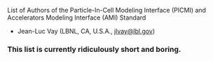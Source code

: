  List of Authors of the Particle-In-Cell Modeling Interface (PICMI) and Accelerators Modeling Interface (AMI) Standard

- Jean-Luc Vay (LBNL, CA, U.S.A., jlvay@lbl.gov)

### This list is currently ridiculously short and boring. ###

